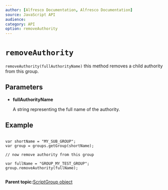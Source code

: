 ```yaml
---
author: [Alfresco Documentation, Alfresco Documentation]
source: JavaScript API
audience: 
category: API
option: removeAuthority
---
```


# `removeAuthority`

`removeAuthority(fullAuthorityName)` this method removes a child authority from this group.

## Parameters

-   **fullAuthorityName**

    A string representing the full name of the authority.


## Example

```

var shortName = "MY_SUB_GROUP";
var group = groups.getGroup(shortName);

// now remove authority from this group

var fullName = "GROUP_MY_TEST_GROUP";
group.removeAuthority(fullName);
      
```

**Parent topic:**[ScriptGroup object](../references/API-JS-ScriptGroup.md)

